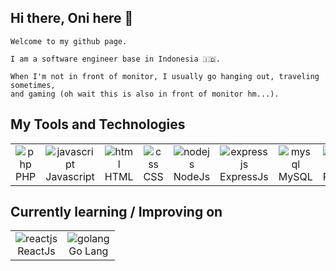 ## Hi there, Oni here 👋

```
Welcome to my github page.

I am a software engineer base in Indonesia 🇮🇩.

When I'm not in front of monitor, I usually go hanging out, traveling sometimes,
and gaming (oh wait this is also in front of monitor hm...).
```

## My Tools and Technologies

<table>
  <tr>
    <td align="center">
      <img alt="php" src="https://skillicons.dev/icons?i=php" ><br/>PHP
    </td>
    <td align="center">
      <img alt="javascript" src="https://skillicons.dev/icons?i=javascript" ><br/>Javascript
    </td>
    <td align="center">
      <img alt="html" src="https://skillicons.dev/icons?i=html" ><br/>HTML
    </td>
    <td align="center">
      <img alt="css" src="https://skillicons.dev/icons?i=css" ><br/>CSS
    </td>
    <td align="center">
      <img alt="nodejs" src="https://skillicons.dev/icons?i=nodejs" ><br/>NodeJs
    </td>
    <td align="center">
      <img alt="expressjs" src="https://skillicons.dev/icons?i=express" ><br/>ExpressJs
    </td>
    <td align="center">
      <img alt="mysql" src="https://skillicons.dev/icons?i=mysql" ><br/>MySQL
    </td>
    <td align="center">
      <img alt="postgresql" src="https://skillicons.dev/icons?i=postgres" ><br/>PostgreSQL
    </td>
  </tr>
</table>

## Currently learning / Improving on

<table>
  <tr>
    <td align="center">
      <img alt="reactjs" src="https://skillicons.dev/icons?i=react" ><br/>ReactJs
    </td>
    <td align="center">
      <img alt="golang" src="https://skillicons.dev/icons?i=go" ><br/>Go Lang
    </td>
  </tr>
</table>

<!--
[![GitHub Streak](http://github-readme-streak-stats.herokuapp.com?user=oniseven&theme=dark)](https://git.io/streak-stats)
**oniseven/oniseven** is a ✨ _special_ ✨ repository because its `README.md` (this file) appears on your GitHub profile.

Here are some ideas to get you started:

- 🔭 I’m currently working on ...
- 🌱 I’m currently learning ...
- 👯 I’m looking to collaborate on ...
- 🤔 I’m looking for help with ...
- 💬 Ask me about ...
- 📫 How to reach me: ...
- 😄 Pronouns: ...
- ⚡ Fun fact: ...
-->
